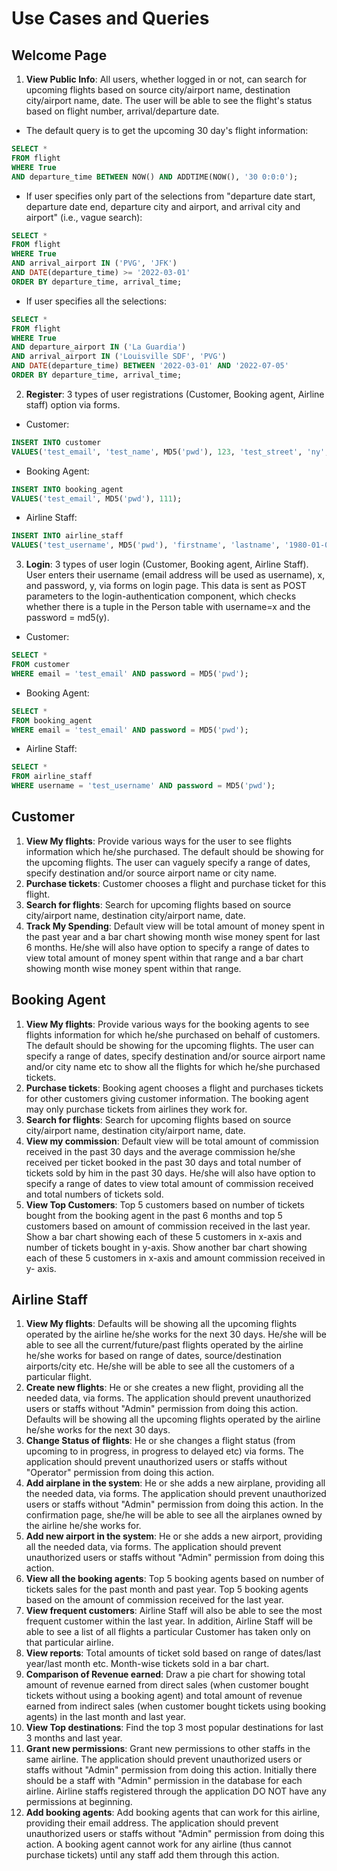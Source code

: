# Use Cases and Queries

## Welcome Page

1. **View Public Info**: All users, whether logged in or not, can search for upcoming flights based on source city/airport name, destination city/airport name, date. The user will be able to see the flight's status based on flight number, arrival/departure date.

- The default query is to get the upcoming 30 day's flight information:

``` sql
SELECT * 
FROM flight 
WHERE True 
AND departure_time BETWEEN NOW() AND ADDTIME(NOW(), '30 0:0:0');
```

- If user specifies only part of the selections from "departure date start, departure date end, departure city and airport, and arrival city and airport" (i.e., vague search):

``` sql
SELECT *
FROM flight
WHERE True 
AND arrival_airport IN ('PVG', 'JFK')
AND DATE(departure_time) >= '2022-03-01' 
ORDER BY departure_time, arrival_time;
```

- If user specifies all the selections:

``` sql
SELECT *     
FROM flight 
WHERE True 
AND departure_airport IN ('La Guardia') 
AND arrival_airport IN ('Louisville SDF', 'PVG') 
AND DATE(departure_time) BETWEEN '2022-03-01' AND '2022-07-05' 
ORDER BY departure_time, arrival_time;
```

2. **Register**: 3 types of user registrations (Customer, Booking agent, Airline staff) option via forms.

- Customer:

``` sql
INSERT INTO customer 
VALUES('test_email', 'test_name', MD5('pwd'), 123, 'test_street', 'ny', 'ny', 12345678, 'Passport123', '2025-05-01', 'China', '1980-01-01');
```

- Booking Agent:

``` sql
INSERT INTO booking_agent 
VALUES('test_email', MD5('pwd'), 111);
```

- Airline Staff:

``` sql
INSERT INTO airline_staff 
VALUES('test_username', MD5('pwd'), 'firstname', 'lastname', '1980-01-01', 'Jet Blue');
```

3. **Login**: 3 types of user login (Customer, Booking agent, Airline Staff). User enters their username (email address will be used as username), x, and password, y, via forms on login page. This data is sent as POST parameters to the login-authentication component, which checks whether there is a tuple in the Person table with username=x and the password = md5(y).

- Customer:

``` sql
SELECT * 
FROM customer 
WHERE email = 'test_email' AND password = MD5('pwd');
```

- Booking Agent:

``` sql
SELECT * 
FROM booking_agent 
WHERE email = 'test_email' AND password = MD5('pwd');
```

- Airline Staff:

``` sql
SELECT * 
FROM airline_staff 
WHERE username = 'test_username' AND password = MD5('pwd');
```

## Customer

1. **View My flights**: Provide various ways for the user to see flights information which he/she purchased. The default should be showing for the upcoming flights. The user can vaguely specify a range of dates, specify destination and/or source airport name or city name.
2. **Purchase tickets**: Customer chooses a flight and purchase ticket for this flight.
3. **Search for flights**: Search for upcoming flights based on source city/airport name, destination city/airport name, date.
4. **Track My Spending**: Default view will be total amount of money spent in the past year and a bar chart showing month wise money spent for last 6 months. He/she will also have option to specify a range of dates to view total amount of money spent within that range and a bar chart showing month wise money spent within that range.

## Booking Agent

1. **View My flights**: Provide various ways for the booking agents to see flights information for which he/she purchased on behalf of customers. The default should be showing for the upcoming flights. The user can specify a range of dates, specify destination and/or source airport name and/or city name etc to show all the flights for which he/she purchased tickets.
2. **Purchase tickets**: Booking agent chooses a flight and purchases tickets for other customers giving customer information. The booking agent may only purchase tickets from airlines they work for.
3. **Search for flights**: Search for upcoming flights based on source city/airport name, destination city/airport name, date.
4. **View my commission**: Default view will be total amount of commission received in the past 30 days and the average commission he/she received per ticket booked in the past 30 days and total number of tickets sold by him in the past 30 days. He/she will also have option to specify a range of dates to view total amount of commission received and total numbers of tickets sold.
5. **View Top Customers**: Top 5 customers based on number of tickets bought from the booking agent in the past 6 months and top 5 customers based on amount of commission received in the last year. Show a bar chart showing each of these 5 customers in x-axis and number of tickets bought in y-axis. Show another bar chart showing each of these 5 customers in x-axis and amount commission received in y- axis.

## Airline Staff

1. **View My flights**: Defaults will be showing all the upcoming flights operated by the airline he/she works for the next 30 days. He/she will be able to see all the current/future/past flights operated by the airline he/she works for based on range of dates, source/destination airports/city etc. He/she will be able to see all the customers of a particular flight.
2. **Create new flights**: He or she creates a new flight, providing all the needed data, via forms. The application should prevent unauthorized users or staffs without "Admin" permission from doing this action. Defaults will be showing all the upcoming flights operated by the airline he/she works for the next 30 days.
3. **Change Status of flights**: He or she changes a flight status (from upcoming to in progress, in progress to delayed etc) via forms. The application should prevent unauthorized users or staffs without "Operator" permission from doing this action.
4. **Add airplane in the system**: He or she adds a new airplane, providing all the needed data, via forms. The application should prevent unauthorized users or staffs without "Admin" permission from doing this action. In the confirmation page, she/he will be able to see all the airplanes owned by the airline he/she works for.
5. **Add new airport in the system**: He or she adds a new airport, providing all the needed data, via forms. The application should prevent unauthorized users or staffs without "Admin" permission from doing this action.
6. **View all the booking agents**: Top 5 booking agents based on number of tickets sales for the past month and past year. Top 5 booking agents based on the amount of commission received for the last year.
7. **View frequent customers**: Airline Staff will also be able to see the most frequent customer within the last year. In addition, Airline Staff will be able to see a list of all flights a particular Customer has taken only on that particular airline.
8. **View reports**: Total amounts of ticket sold based on range of dates/last year/last month etc. Month-wise tickets sold in a bar chart.
9. **Comparison of Revenue earned**: Draw a pie chart for showing total amount of revenue earned from direct sales (when customer bought tickets without using a booking agent) and total amount of revenue earned from indirect sales (when customer bought tickets using booking agents) in the last month and last year.
10. **View Top destinations**: Find the top 3 most popular destinations for last 3 months and last year.
11. **Grant new permissions**: Grant new permissions to other staffs in the same airline. The application should prevent unauthorized users or staffs without "Admin" permission from doing this action. Initially there should be a staff with "Admin" permission in the database for each airline. Airline staffs registered through the application DO NOT have any permissions at beginning.
12. **Add booking agents**: Add booking agents that can work for this airline, providing their email address. The application should prevent unauthorized users or staffs without "Admin" permission from doing this action. A booking agent cannot work for any airline (thus cannot purchase tickets) until any staff add them through this action.
